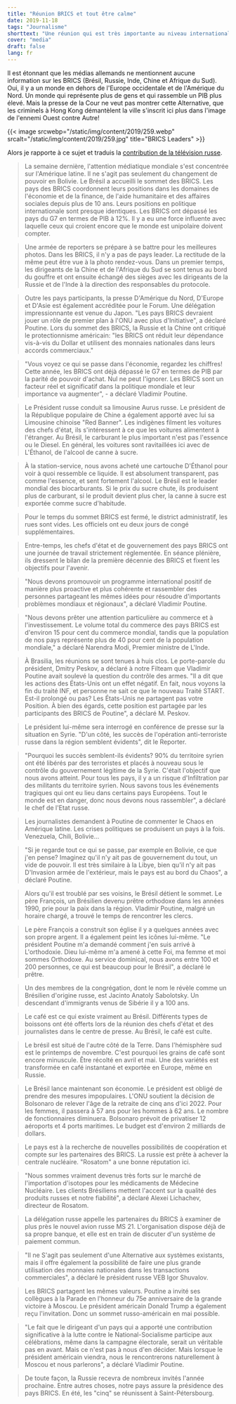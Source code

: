 ```yaml
---
title: "Réunion BRICS et tout être calme"
date: 2019-11-18
tags: "Journalisme"
shorttext: "Une réunion qui est très importante au niveau international n'est pas facilement dissimulée par les médias allemands. Les Pseudo-activistes D'Amérique du Sud et de hong kong sont plus importants."
cover: "media"
draft: false
lang: fr
---
```


Il est étonnant que les médias allemands ne mentionnent aucune information sur les BRICS (Brésil, Russie, Inde, Chine et Afrique du Sud). Oui, il y a un monde en dehors de l'Europe occidentale et de l'Amérique du Nord. Un monde qui représente plus de gens et qui rassemble un PIB plus élevé. Mais la presse de la Cour ne veut pas montrer cette Alternative, que les criminels à Hong Kong démantèlent la ville s'inscrit ici plus dans l'image de l'ennemi Ouest contre Autre!

{{< image srcwebp="/static/img/content/2019/259.webp" srcalt="/static/img/content/2019/259.jpg" title="BRICS Leaders" >}}

Alors je rapporte à ce sujet et traduis la [contribution de la télévision russe](https://vesti7.ru/video/1964922/episode/17-11-2019/ "ЭФИР ОТ 17.11.2019"). 

> La semaine dernière, l'attention médiatique mondiale s'est concentrée sur l'Amérique latine. Il ne s'agit pas seulement du changement de pouvoir en Bolivie. Le Brésil a accueilli le sommet des BRICS. Les pays des BRICS coordonnent leurs positions dans les domaines de l'économie et de la finance, de l'aide humanitaire et des affaires sociales depuis plus de 10 ans. Leurs positions en politique internationale sont presque identiques. Les BRICS ont dépassé les pays du G7 en termes de PIB à 12%. Il y a eu une force influente avec laquelle ceux qui croient encore que le monde est unipolaire doivent compter.

> Une armée de reporters se prépare à se battre pour les meilleures photos. Dans les BRICS, il n'y a pas de pays leader. La rectitude de la même peut être vue à la photo rendez-vous. Dans un premier temps, les dirigeants de la Chine et de l'Afrique du Sud se sont tenus au bord du gouffre et ont ensuite échangé des sièges avec les dirigeants de la Russie et de l'Inde à la direction des responsables du protocole.

> Outre les pays participants, la presse D'Amérique du Nord, D'Europe et D'Asie est également accréditée pour le Forum. Une délégation impressionnante est venue du Japon. "Les pays BRICS devraient jouer un rôle de premier plan à l'ONU avec plus d'Initiative", a déclaré Poutine. Lors du sommet des BRICS, la Russie et la Chine ont critiqué le protectionnisme américain: "les BRICS ont réduit leur dépendance vis-à-vis du Dollar et utilisent des monnaies nationales dans leurs accords commerciaux."

> "Vous voyez ce qui se passe dans l'économie, regardez les chiffres! Cette année, les BRICS ont déjà dépassé le G7 en termes de PIB par la parité de pouvoir d'achat. Nul ne peut l'ignorer. Les BRICS sont un facteur réel et significatif dans la politique mondiale et leur importance va augmenter", - a déclaré Vladimir Poutine.

> Le Président russe conduit sa limousine Aurus russe. Le président de la République populaire de Chine a également apporté avec lui sa Limousine chinoise "Red Banner". Les indigènes filment les voitures des chefs d'état, ils s'intéressent à ce que les voitures alimentent à l'étranger. Au Brésil, le carburant le plus important n'est pas l'essence ou le Diesel. En général, les voitures sont ravitaillées ici avec de L'Éthanol, de l'alcool de canne à sucre.

> À la station-service, nous avons acheté une cartouche D'Éthanol pour voir à quoi ressemble ce liquide. Il est absolument transparent, pas comme l'essence, et sent fortement l'alcool. Le Brésil est le leader mondial des biocarburants. Si le prix du sucre chute, ils produisent plus de carburant, si le produit devient plus cher, la canne à sucre est exportée comme sucre d'habitude.

> Pour le temps du sommet BRICS est fermé, le district administratif, les rues sont vides. Les officiels ont eu deux jours de congé supplémentaires.

> Entre-temps, les chefs d'état et de gouvernement des pays BRICS ont une journée de travail strictement réglementée. En séance plénière, ils dressent le bilan de la première décennie des BRICS et fixent les objectifs pour l'avenir.

> "Nous devons promouvoir un programme international positif de manière plus proactive et plus cohérente et rassembler des personnes partageant les mêmes idées pour résoudre d'importants problèmes mondiaux et régionaux", a déclaré Vladimir Poutine.

> "Nous devons prêter une attention particulière au commerce et à l'investissement. Le volume total du commerce des pays BRICS est d'environ 15 pour cent du commerce mondial, tandis que la population de nos pays représente plus de 40 pour cent de la population mondiale," a déclaré Narendra Modi, Premier ministre de L'Inde.

> À Brasilia, les réunions se sont tenues à huis clos. Le porte-parole du président, Dmitry Peskov, a déclaré à notre Filteam que Vladimir Poutine avait soulevé la question du contrôle des armes. "Il a dit que les actions des États-Unis ont un effet négatif. En fait, nous voyons la fin du traité INF, et personne ne sait ce que le nouveau Traité START. Est-il prolongé ou pas? Les États-Unis ne partagent pas votre Position. À bien des égards, cette position est partagée par les participants des BRICS de Poutine", a déclaré M. Peskov.

> Le président lui-même sera interrogé en conférence de presse sur la situation en Syrie. "D'un côté, les succès de l'opération anti-terroriste russe dans la région semblent évidents", dit le Reporter.

> "Pourquoi les succès semblent-ils évidents? 90% du territoire syrien ont été libérés par des terroristes et placés à nouveau sous le contrôle du gouvernement légitime de la Syrie. C'était l'objectif que nous avons atteint. Pour tous les pays, il y a un risque d'Infiltration par des militants du territoire syrien. Nous savons tous les événements tragiques qui ont eu lieu dans certains pays Européens. Tout le monde est en danger, donc nous devons nous rassembler", a déclaré le chef de l'Etat russe.

> Les journalistes demandent à Poutine de commenter le Chaos en Amérique latine. Les crises politiques se produisent un pays à la fois. Venezuela, Chili, Bolivie…

> "Si je regarde tout ce qui se passe, par exemple en Bolivie, ce que j'en pense? Imaginez qu'il n'y ait pas de gouvernement du tout, un vide de pouvoir. Il est très similaire à la Libye, bien qu'il n'y ait pas D'Invasion armée de l'extérieur, mais le pays est au bord du Chaos", a déclaré Poutine.

> Alors qu'il est troublé par ses voisins, le Brésil détient le sommet. Le père François, un Brésilien devenu prêtre orthodoxe dans les années 1990, prie pour la paix dans la région. Vladimir Poutine, malgré un horaire chargé, a trouvé le temps de rencontrer les clercs.

> Le père François a construit son église il y a quelques années avec son propre argent. Il a également peint les icônes lui-même. "Le président Poutine m'a demandé comment j'en suis arrivé à L'orthodoxie. Dieu lui-même m'a amené à cette Foi, ma femme et moi sommes Orthodoxe. Au service dominical, nous avons entre 100 et 200 personnes, ce qui est beaucoup pour le Brésil", a déclaré le prêtre.

> Un des membres de la congrégation, dont le nom le révèle comme un Brésilien d'origine russe, est Jacinto Anatoly Sabolotsky. Un descendant d'immigrants venus de Sibérie il y a 100 ans.

> Le café est ce qui existe vraiment au Brésil. Différents types de boissons ont été offerts lors de la réunion des chefs d'état et des journalistes dans le centre de presse. Au Brésil, le café est culte.

> Le brésil est situé de l'autre côté de la Terre. Dans l'hémisphère sud est le printemps de novembre. C'est pourquoi les grains de café sont encore minuscule. Être récolté en avril et mai. Une des variétés est transformée en café instantané et exportée en Europe, même en Russie.

> Le Brésil lance maintenant son économie. Le président est obligé de prendre des mesures impopulaires. L'ONU soutient la décision de Bolsonaro de relever l'âge de la retraite de cinq ans d'ici 2022. Pour les femmes, il passera à 57 ans pour les hommes à 62 ans. Le nombre de fonctionnaires diminuera. Bolsonaro prévoit de privatiser 12 aéroports et 4 ports maritimes. Le budget est d'environ 2 milliards de dollars.

> Le pays est à la recherche de nouvelles possibilités de coopération et compte sur les partenaires des BRICS. La russie est prête à achever la centrale nucléaire. "Rosatom" a une bonne réputation ici.

> "Nous sommes vraiment devenus très forts sur le marché de l'importation d'isotopes pour les médicaments de Médecine Nucléaire. Les clients Brésiliens mettent l'accent sur la qualité des produits russes et notre fiabilité", a déclaré Alexei Lichachev, directeur de Rosatom.

> La délégation russe appelle les partenaires du BRICS à examiner de plus près le nouvel avion russe MS 21. L'organisation dispose déjà de sa propre banque, et elle est en train de discuter d'un système de paiement commun.

> "Il ne S'agit pas seulement d'une Alternative aux systèmes existants, mais il offre également la possibilité de faire une plus grande utilisation des monnaies nationales dans les transactions commerciales", a déclaré le président russe VEB Igor Shuvalov.

> Les BRICS partagent les mêmes valeurs. Poutine a invité ses collègues à la Parade en l'honneur du 75e anniversaire de la grande victoire à Moscou.  Le président américain Donald Trump a également reçu l'invitation. Donc un sommet russo-américain en mai possible.

> "Le fait que le dirigeant d'un pays qui a apporté une contribution significative à la lutte contre le National-Socialisme participe aux célébrations, même dans la campagne électorale, serait un véritable pas en avant. Mais ce n'est pas à nous d'en décider. Mais lorsque le président américain viendra, nous le rencontrerons naturellement à Moscou et nous parlerons", a déclaré Vladimir Poutine.

> De toute façon, la Russie recevra de nombreux invités l'année prochaine. Entre autres choses, notre pays assure la présidence des pays BRICS. En été, les "cinq" se réunissent à Saint-Pétersbourg.
